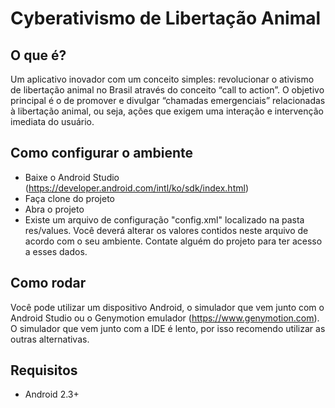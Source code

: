 # Cyberativismo de Libertação Animal

## O que é?
Um aplicativo inovador com um conceito simples: revolucionar o ativismo de libertação animal no Brasil através do conceito “call to action”. O objetivo principal é o de promover e divulgar “chamadas emergenciais” relacionadas à libertação animal, ou seja, ações que exigem uma interação  e intervenção imediata do usuário.

## Como configurar o ambiente
* Baixe o Android Studio (https://developer.android.com/intl/ko/sdk/index.html)
* Faça clone do projeto
* Abra o projeto
* Existe um arquivo de configuração "config.xml" localizado na pasta res/values. Você deverá alterar os valores contidos neste arquivo de acordo
com o seu ambiente. Contate alguém do projeto para ter acesso a esses dados.

## Como rodar
Você pode utilizar um dispositivo Android, o simulador que vem junto com o Android Studio ou o Genymotion emulador (https://www.genymotion.com). O simulador que vem junto com a IDE é lento, por isso recomendo utilizar as outras alternativas.

## Requisitos
* Android 2.3+
